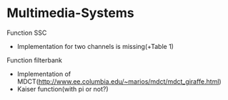# Multimedia-Systems

Function SSC
- Implementation for two channels is missing(+Table 1)

Function filterbank
- Implementation of MDCT(http://www.ee.columbia.edu/~marios/mdct/mdct_giraffe.html)
- Kaiser function(with pi or not?)

